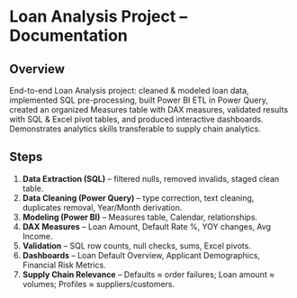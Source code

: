 # Loan Analysis Project – Documentation

## Overview
End-to-end Loan Analysis project: cleaned & modeled loan data, implemented SQL pre-processing, built Power BI ETL in Power Query, created an organized Measures table with DAX measures, validated results with SQL & Excel pivot tables, and produced interactive dashboards. Demonstrates analytics skills transferable to supply chain analytics.

## Steps
1. **Data Extraction (SQL)** – filtered nulls, removed invalids, staged clean table.
2. **Data Cleaning (Power Query)** – type correction, text cleaning, duplicates removal, Year/Month derivation.
3. **Modeling (Power BI)** – Measures table, Calendar, relationships.
4. **DAX Measures** – Loan Amount, Default Rate %, YOY changes, Avg Income.
5. **Validation** – SQL row counts, null checks, sums, Excel pivots.
6. **Dashboards** – Loan Default Overview, Applicant Demographics, Financial Risk Metrics.
7. **Supply Chain Relevance** – Defaults ≈ order failures; Loan amount ≈ volumes; Profiles ≈ suppliers/customers.
